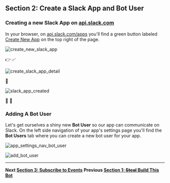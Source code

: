 ## Section 2: Create a Slack App and Bot User

### Creating a new Slack App on [api.slack.com](https://api.slack.com/apps)

In your browser, on [api.slack.com/apps](https://api.slack.com/apps) you'll find a green button labeled [Create New App](https://api.slack.com/apps/new) on the top right of the page.

![create_new_slack_app](https://cloud.githubusercontent.com/assets/4828352/20548492/b4270b52-b0d8-11e6-94cb-ea307342ebb9.png)

:point_right: :white_check_mark:

![create_slack_app_detail](https://cloud.githubusercontent.com/assets/4828352/20548514/e77641f8-b0d8-11e6-85b9-4cc94fb572cd.png)

:speak_no_evil:

![slack_app_created](https://cloud.githubusercontent.com/assets/4828352/20548547/4ca8ffe8-b0d9-11e6-91bd-a83fb05cf344.png)

:muscle: :tada:

### Adding A Bot User

Let's get ourselves a shiny new **Bot User** so our app can communicate on Slack. On the left side navigation of your app's settings page you'll find the **Bot Users** tab where you can create a new bot user for your app.

![app_settings_nav_bot_user](https://cloud.githubusercontent.com/assets/4828352/20548580/8826d680-b0d9-11e6-96bc-84cfdabff6f4.png)

![add_bot_user](https://cloud.githubusercontent.com/assets/4828352/20548602/c67f367a-b0d9-11e6-85eb-b2069120da1e.png)

---
**Next [Section 3: Subscribe to Events](./../docs/Section-3.md)**
**Previous [Section 1: ~~Steal~~ Build This Bot](./../docs/Section-1.md)**
